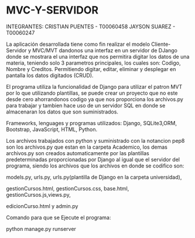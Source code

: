 # MVC-Y-SERVIDOR
INTEGRANTES: CRISTIAN PUENTES - T00060458
	     JAYSON SUAREZ    - T00060247

La aplicación desarrollada tiene como fin realizar el modelo Cliente-Servidor y
MVC/MVT dandonos una interfaz en un servidor de DJango donde se mostrara el una
interfaz que nos permitira digitar los datos de una materia, teniendo solo 3
parametros principales, los cuales son: Codigo, Nombre y Creditos. Permitiendo
digitar, editar, eliminar y desplegar en pantalla los datos digitados (CRUD).

El programa utiliza la funcionalidad de Django para utilizar el patron MVT por
lo que utilizando plantillas, se puede crear un proyecto que no este desde
cero ahorrandonos codigo ya que nos proporciona los archivos.py para trabajar
y tambien hace uso de un servidor SQL en donde se almacenaran los datos que
son suministrados.

Frameworks, lenguages y programas utilizados: 
Django, SQLite3,ORM, Bootstrap, JavaScript, HTML, Python.

Los archivos trabajados con python y suministrado con la notancion pep8 son los
archivos.py que estan en la carpeta Academico, los demas archivos.py son creados
automaticamente por las plantillas predeterminadas proporcionadas por Django
al igual que el servidor del programa, siendo los archivos que los archivos en
donde se codifico son:

models.py, urls.py, urls.py(plantilla de Django en la carpeta universidad),

gestionCursos.html, gestionCursos.css, base.html, gestionCursos.js,views.py,

edicionCurso.html y admin.py

Comando para que se Ejecute el programa:

python manage.py runserver
